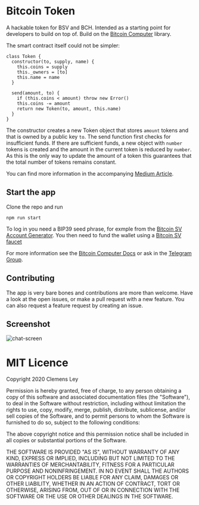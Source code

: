 # Bitcoin Token

A hackable token for BSV and BCH. Intended as a starting point for developers to build on top of. Build on the [Bitcoin Computer](http://bitcoincomputer.io) library.

The smart contract itself could not be simpler:

````
class Token {
  constructor(to, supply, name) {
    this.coins = supply
    this._owners = [to]
    this.name = name
  }

  send(amount, to) {
    if (this.coins < amount) throw new Error()
    this.coins -= amount
    return new Token(to, amount, this.name)
  }
}
````

The constructor creates a new Token object that stores ``amount`` tokens and that is owned by a public key ``to``. The send function first checks for insufficient funds. If there are sufficient funds, a new object with ``number`` tokens is created and the amount in the current token is reduced by ``number``. As this is the only way to update the amount of a token this guarantees that the total number of tokens remains constant.

You can find more information in the accompanying [Medium Article](https://medium.com/@clemensley/how-to-build-a-token-on-bitcoin-in-javascript-c2439cf1b273).

## Start the app

Clone the repo and run

````
npm run start
````

To log in you need a BIP39 seed phrase, for exmple from the [Bitcoin SV Account Generator](https://iancoleman.io/bip39/). You then need to fund the wallet using a [Bitcoin SV faucet](https://faucet.bitcoincloud.net/)

For more information see the [Bitcoin Computer Docs](https://docs.bitcoincomputer.io/getting-started/run-in-a-browser) or ask in the [Telegram Group](https://t.me/joinchat/FMrjOUWRuUkNuIt7zJL8tg).

## Contributing

The app is very bare bones and contributions are more than welcome. Have a look at the open issues, or make a pull request with a new feature. You can also request a feature request by creating an issue.

## Screenshot

![chat-screen](https://i.ibb.co/hMqsDjQ/Screen-Shot-2020-09-23-at-00-16-18.png)

# MIT Licence

Copyright 2020 Clemens Ley

Permission is hereby granted, free of charge, to any person obtaining a copy of this software and associated documentation files (the "Software"), to deal in the Software without restriction, including without limitation the rights to use, copy, modify, merge, publish, distribute, sublicense, and/or sell copies of the Software, and to permit persons to whom the Software is furnished to do so, subject to the following conditions:

The above copyright notice and this permission notice shall be included in all copies or substantial portions of the Software.

THE SOFTWARE IS PROVIDED "AS IS", WITHOUT WARRANTY OF ANY KIND, EXPRESS OR IMPLIED, INCLUDING BUT NOT LIMITED TO THE WARRANTIES OF MERCHANTABILITY, FITNESS FOR A PARTICULAR PURPOSE AND NONINFRINGEMENT. IN NO EVENT SHALL THE AUTHORS OR COPYRIGHT HOLDERS BE LIABLE FOR ANY CLAIM, DAMAGES OR OTHER LIABILITY, WHETHER IN AN ACTION OF CONTRACT, TORT OR OTHERWISE, ARISING FROM, OUT OF OR IN CONNECTION WITH THE SOFTWARE OR THE USE OR OTHER DEALINGS IN THE SOFTWARE.
